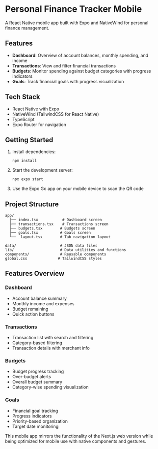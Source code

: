 # Personal Finance Tracker Mobile

A React Native mobile app built with Expo and NativeWind for personal finance management.

## Features

- **Dashboard**: Overview of account balances, monthly spending, and income
- **Transactions**: View and filter financial transactions
- **Budgets**: Monitor spending against budget categories with progress indicators
- **Goals**: Track financial goals with progress visualization

## Tech Stack

- React Native with Expo
- NativeWind (TailwindCSS for React Native)
- TypeScript
- Expo Router for navigation

## Getting Started

1. Install dependencies:

   ```bash
   npm install
   ```

2. Start the development server:

   ```bash
   npx expo start
   ```

3. Use the Expo Go app on your mobile device to scan the QR code

## Project Structure

```
app/
  ├── index.tsx           # Dashboard screen
  ├── transactions.tsx    # Transactions screen
  ├── budgets.tsx        # Budgets screen
  ├── goals.tsx          # Goals screen
  └── _layout.tsx        # Tab navigation layout

data/                    # JSON data files
lib/                     # Data utilities and functions
components/              # Reusable components
global.css              # TailwindCSS styles
```

## Features Overview

### Dashboard

- Account balance summary
- Monthly income and expenses
- Budget remaining
- Quick action buttons

### Transactions

- Transaction list with search and filtering
- Category-based filtering
- Transaction details with merchant info

### Budgets

- Budget progress tracking
- Over-budget alerts
- Overall budget summary
- Category-wise spending visualization

### Goals

- Financial goal tracking
- Progress indicators
- Priority-based organization
- Target date monitoring

This mobile app mirrors the functionality of the Next.js web version while being optimized for mobile use with native components and gestures.
